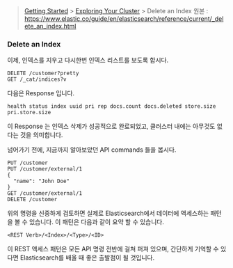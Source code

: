 > [Getting Started](https://github.com/sungjunyoung/elasticsearch_doc_ko/tree/master/1.$20Getting%20Started) > [Exploring Your Cluster](https://github.com/sungjunyoung/elasticsearch_doc_ko/tree/master/1.%20Getting%20Started/3.%20Exploring%20Your%20Cluster) > Delete an Index
> 원본 : https://www.elastic.co/guide/en/elasticsearch/reference/current/_delete_an_index.html


### Delete an Index

이제, 인덱스를 지우고 다시한번 인덱스 리스트를 보도록 합시다.
```
DELETE /customer?pretty
GET /_cat/indices?v
```
다음은 Response 입니다.
```
health status index uuid pri rep docs.count docs.deleted store.size pri.store.size
```
이 Response 는 인덱스 삭제가 성공적으로 완료되었고, 클러스터 내에는 아무것도 없다는 것을 의미합니다.

넘어가기 전에, 지금까지 알아보았던 API commands 들을 봅시다.
```
PUT /customer
PUT /customer/external/1
{
  "name": "John Doe"
}
GET /customer/external/1
DELETE /customer
```
위의 명령을 신중하게 검토하면 실제로 Elasticsearch에서 데이터에 액세스하는 패턴을 볼 수 있습니다. 이 패턴은 다음과 같이 요약 할 수 있습니다.
```
<REST Verb>/<Index>/<Type>/<ID>
```
이 REST 액세스 패턴은 모든 API 명령 전반에 걸쳐 퍼져 있으며, 간단하게 기억할 수 있다면 Elasticsearch를 배울 때 좋은 출발점이 될 것입니다.
